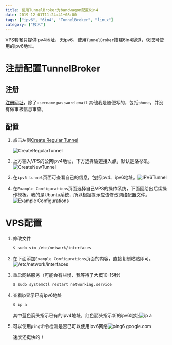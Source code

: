 ```yaml
---
title: 使用TunnelBroker为bandwagon配置6in4
date: 2019-12-01T11:24:41+08:00
tags: ["ipv6", "6in4", "TunnelBroker", "linux"]
category: ["技术"]
---
```


VPS套餐只提供ipv4地址，无ipv6，使用`TunnelBroker`搭建6in4隧道，获取可使用的ipv6地址。

# 注册配置TunnelBroker

## 注册

[注册网址](https://www.tunnelbroker.net/register.php)，除了`username` `password` `email` 其他我是随便写的，包括`phone`，并没有做审核信息审查。

## 配置

1. 点击左侧[Create Regular Tunnel](https://www.tunnelbroker.net/new_tunnel.php)

   ![CreateRegularTunnel](CreateRegularTunnel.png)

2. 上方输入VPS的公网ipv4地址，下方选择隧道接入点，默认是洛杉矶。![CreateNewTunnel](CreateNewTunnel.png)

3. 在`ipv6 tunnel`页面可查看自己的信息，包括ipv4、ipv6地址。![IPV6Tunnel](IPV6Tunnel.png)

4. 在`Example Configurations`页面选择自己VPS的操作系统，下面回给出后续操作模板。我的是Ubuntu系统，所以根据提示应该修改网络配置文件。![Example Configurations](ExampleConfigurations.png)

# VPS配置

1. 修改文件

   ```bash
   $ sudo vim /etc/network/interfaces
   ```

2. 在下面添加`Example Configurations`页面的内容，直接复制粘贴即可。![/etc/network/interfaces](etc_network_interfaces.png)

3. 重启网络服务（可能会有些慢，我等待了大概10-15秒）

   ```bash
   $ sudo systemctl restart networking.service
   ```

4. 查看ip显示已有ipv6地址

   ```bash
   $ ip a
   ```

   其中蓝色箭头指示已有的ipv4地址，红色箭头指示新的ipv6地址![ip a](ip_a.png)

5. 可以使用`ping`命令检测是否已可以使用ipv6网络![ping6 google.com](ping6_google.com.png)

   速度还挺快的！